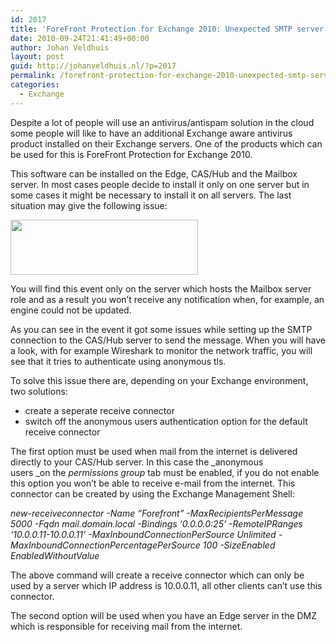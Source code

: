 ```yaml
---
id: 2017
title: 'ForeFront Protection for Exchange 2010: Unexpected SMTP server response. Expected: 220, actual: 500, whole response: 500 5.3.3 Unrecognized command'
date: 2010-09-24T21:41:49+00:00
author: Johan Veldhuis
layout: post
guid: http://johanveldhuis.nl/?p=2017
permalink: /forefront-protection-for-exchange-2010-unexpected-smtp-server-response-expected-220-actual-500-whole-response-500-5-3-3-unrecognized-command/
categories:
  - Exchange
---
```

Despite a lot of people will use an antivirus/antispam solution in the cloud some people will like to have an additional Exchange aware antivirus product installed on their Exchange servers. One of the products which can be used for this is ForeFront Protection for Exchange 2010.

This software can be installed on the Edge, CAS/Hub and the Mailbox server. In most cases people decide to install it only on one server but in some cases it might be necessary to install it on all servers. The last situation may give the following issue:

[<img title="forefront_ex2010" src="https://i0.wp.com/johanveldhuis.nl/wp-content/uploads/2010/09/forefront_ex2010-300x88.jpg?resize=300%2C88" alt="" width="300" height="88" data-recalc-dims="1" />](https://i1.wp.com/johanveldhuis.nl/wp-content/uploads/2010/09/forefront_ex2010.jpg)

You will find this event only on the server which hosts the Mailbox server role and as a result you won&#8217;t receive any notification when, for example, an engine could not be updated.

As you can see in the event it got some issues while setting up the SMTP connection to the CAS/Hub server to send the message. When you will have a look, with for example Wireshark to monitor the network traffic, you will see that it tries to authenticate using anonymous tls.

To solve this issue there are, depending on your Exchange environment, two solutions:

  * create a seperate receive connector
  * switch off the anonymous users authentication option for the default receive connector

The first option must be used when mail from the internet is delivered directly to your CAS/Hub server. In this case the _anonymous users _on the _permissions group_ tab must be enabled, if you do not enable this option you won&#8217;t be able to receive e-mail from the internet. This connector can be created by using the Exchange Management Shell:

_new-receiveconnector -Name &#8220;Forefront&#8221; -MaxRecipientsPerMessage 5000 -Fqdn mail.domain.local -Bindings &#8216;0.0.0.0:25&#8217; -RemoteIPRanges &#8216;10.0.0.11-10.0.0.11&#8217; -MaxInboundConnectionPerSource Unlimited -MaxInboundConnectionPercentagePerSource 100 -SizeEnabled EnabledWithoutValue_

The above command will create a receive connector which can only be used by a server which IP address is 10.0.0.11, all other clients can&#8217;t use this connector.

The second option will be used when you have an Edge server in the DMZ which is responsible for receiving mail from the internet.